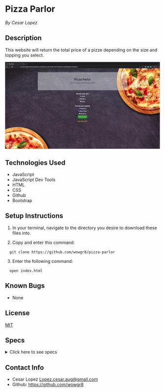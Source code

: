 # Pizza Parlor #
_By Cesar Lopez_

## Description ##
This website will return the total price of a pizze depending on the size and topping you select.

![](img/pizza-parlor-demo.png)

## Technologies Used ##

* JavaScript
* JavaScript Dev Tools
* HTML
* CSS
* Github
* Bootstrap

## Setup Instructions ##

1. In your terminal, navigate to the directory you desire to download these files into.

2. Copy and enter this command:

```
  git clone https://github.com/wowgr8/pizza-parlor
```

3. Enter the following command:

```
  open index.html
```
## Known Bugs ##

* None

## License ##

[MIT](https://opensource.org/license/MIT)

## Specs ##

<details>
<summary>Click here to see specs</summary>

**Describe: Pizza()**

```
Test: "It should return an Pizza object with three properties; topping, size, and price."
Code: let smallPepperoniPizza = new Pizza("Pepperoni", "Small", 10);
Expected Output: Pizza {topping: 'Pepperoni', size: 'Small', price: 10} 
```

**Describe: Pizza.prototype.totalPrice()**

```
Test: "It should return price of 10 if it's a small pizza"
Code: smallPepperoniPizza.price()
Expected Output: 10
```

```
Test: "It should add 1 to the price if Black Olives and Red Onions are added"
Code: smallPepperoniPizza = ["BlackOlives", "Red Onions"];
smallPepperoniPizza.totalPrice();
ExpectedOutput: 12
```
</details>

## Contact Info ##
* Cesar Lopez <Lopez.cesar.aug@gmail.com>
* Github: https://github.com/wowgr8